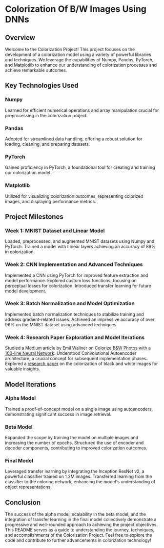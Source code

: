 # Colorization Of B/W Images Using DNNs
## Overview
Welcome to the Colorization Project! This project focuses on the development of a colorization model using a variety of powerful libraries and techniques. We leverage the capabilities of Numpy, Pandas, PyTorch, and Matplotlib to enhance our understanding of colorization processes and achieve remarkable outcomes.

## Key Technologies Used
### Numpy
Learned for efficient numerical operations and array manipulation crucial for preprocessing in the colorization project.

### Pandas
Adopted for streamlined data handling, offering a robust solution for loading, cleaning, and preparing datasets.

### PyTorch
Gained proficiency in PyTorch, a foundational tool for creating and training our colorization model.

### Matplotlib
Utilized for visualizing colorization outcomes, representing colorized images, and displaying performance metrics.

## Project Milestones
### Week 1: MNIST Dataset and Linear Model
Loaded, preprocessed, and augmented MNIST datasets using Numpy and PyTorch.
Trained a model with Linear layers achieving an accuracy of 89% in colorization.
### Week 2: CNN Implementation and Advanced Techniques
Implemented a CNN using PyTorch for improved feature extraction and model performance.
Explored custom loss functions, focusing on perceptual losses for colorization.
Introduced transfer learning for future model development.
### Week 3: Batch Normalization and Model Optimization
Implemented batch normalization techniques to stabilize training and address gradient-related issues.
Achieved an impressive accuracy of over 96% on the MNIST dataset using advanced techniques.
### Week 4: Research Paper Exploration and Model Iterations
Studied a Medium article by Emil Wallner on [Colorize B&W Photos with a 100-line Neural Network](https://emilwallner.medium.com/colorize-b-w-photos-with-a-100-line-neural-network-53d9b4449f8d).
Understood Convolutional Autoencoder architecture, a crucial concept for subsequent implementation phases.
Explored a [research paper](https://emilwallner.medium.com/colorize-b-w-photos-with-a-100-line-neural-network-53d9b4449f8d) on the colorization of black and white images for valuable insights.
## Model Iterations
### Alpha Model
Trained a proof-of-concept model on a single image using autoencoders, demonstrating significant success in image retrieval.
### Beta Model
Expanded the scope by training the model on multiple images and increasing the number of epochs.
Structured the use of encoder and decoder components, contributing to improved colorization outcomes.
### Final Model
Leveraged transfer learning by integrating the Inception ResNet v2, a powerful classifier trained on 1.2M images.
Transferred learning from the classifier to the coloring network, enhancing the model's understanding of object representations.
## Conclusion
The success of the alpha model, scalability in the beta model, and the integration of transfer learning in the final model collectively demonstrate a progressive and well-rounded approach to achieving the project objectives. This README serves as a guide to understanding the journey, techniques, and accomplishments of the Colorization Project. Feel free to explore the code and contribute to further advancements in colorization technology!
